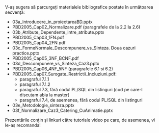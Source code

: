V-aș sugera să parcurgeți materialele bibliografice postate în următoarea secvență:

- 03a_Introducere_in_proiectareaBD.pptx
- PBD2005_Cap02_Normalizare.pdf (paragrafele de la 2.2 la 2.6)
- 03b_Atribute_Dependente_intre_atribute.pptx
- PBD2005_Cap03_1FN.pdf
- PBD2005_Cap04_2FN.pdf
- 03c_FormeNormale_Descompunere_vs_Sinteza. Doua cazuri practice.pptx
- PBD2005_Cap05_3NF_BCNF.pdf
- 03d_Descompunere_vs_Sinteza_Caz3.pptx
- PBD2005_Cap06_4NF_5NF (paragrafele 6.1 si 6.2)
- PBD2005_Cap07_Surogate_Restrictii_Incluziuni.pdf:
	- paragraful 7.1.1
	- paragraful 7.1.2
	- paragraful 7.3, fără codul PL/SQL din listinguri (cod pe care-l discutam abia la master)
	- paragraful 7.4, de asemenea, fără codul PL/SQL din listinguri
- 03e_Metodologie_sinteza.pptx
- 03f_Normalizare_Caz3_Catering_CuAnimatie.pptx

Prezentările conțin și linkuri către tutoriale video pe care, de asemenea, vi le-aș recomanda!
